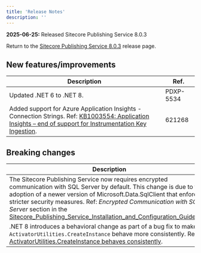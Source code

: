 ```yaml
---
title: 'Release Notes'
description: ''
---
```

**2025-06-25:** Released Sitecore Publishing Service 8.0.3

Return to the [Sitecore Publishing Service 8.0.3](/downloads/Sitecore_Publishing_Service/8x/Sitecore_Publishing_Service_803) release page.

## New features/improvements
| Description | Ref. |
| --- | --- |
| Updated .NET 6 to .NET 8. | PDXP-5534 |
| Added support for Azure Application Insights - Connection Strings. Ref: [KB1003554: Application Insights – end of support for Instrumentation Key Ingestion](<https://support.sitecore.com/kb?id=kb_article_view&sysparm_article=KB1003554>). | 621268 |

## Breaking changes
| Description | Ref. |
| --- | --- |
| The Sitecore Publishing Service now requires encrypted communication with SQL Server by default. This change is due to the adoption of a newer version of Microsoft.Data.SqlClient that enforces stricter security measures. Ref: *Encrypted Communication with SQL Server* section in the [Sitecore_Publishing_Service_Installation_and_Configuration_Guide_8.0](<https://scdp.blob.core.windows.net/downloads/Sitecore%20Publishing%20Service/8x/Sitecore_Publishing_Service_803/Sitecore_Publishing_Service_Installation_and_Configuration_Guide_8.0.pdf>). | 613902 |
| .NET 8 introduces a behavioral change as part of a bug fix to make `ActivatorUtilities.CreateInstance` behave more consistently. Ref: [ActivatorUtilities.CreateInstance behaves consistently](<https://learn.microsoft.com/en-us/dotnet/core/compatibility/extensions/8.0/activatorutilities-createinstance-behavior#new-behavior>). | N/A |

